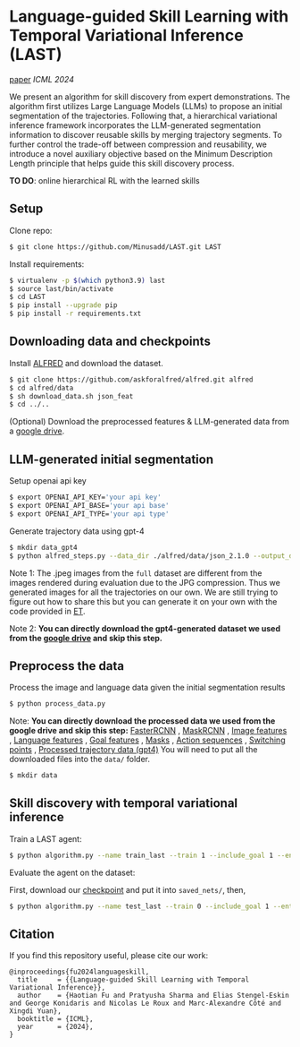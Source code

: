 # Language-guided Skill Learning with Temporal Variational Inference (LAST)

[paper](https://arxiv.org/abs/2402.16354) _ICML 2024_

We present an algorithm for skill discovery from expert demonstrations. The algorithm first utilizes Large Language Models (LLMs) to propose an initial segmentation of the trajectories. Following that, a hierarchical variational inference framework incorporates the LLM-generated segmentation information to discover reusable skills by merging trajectory segments. To further control the trade-off between compression and reusability, we introduce a novel auxiliary objective based on the Minimum Description Length principle that helps guide this skill discovery process. 

**TO DO**: online hierarchical RL with the learned skills

## Setup
Clone repo:
```bash
$ git clone https://github.com/Minusadd/LAST.git LAST
```

Install requirements:
```bash
$ virtualenv -p $(which python3.9) last
$ source last/bin/activate
$ cd LAST
$ pip install --upgrade pip
$ pip install -r requirements.txt
```

## Downloading data and checkpoints
Install [ALFRED](https://github.com/askforalfred/alfred) and download the dataset.
```bash
$ git clone https://github.com/askforalfred/alfred.git alfred
$ cd alfred/data
$ sh download_data.sh json_feat
$ cd ../..
```


(Optional) Download the preprocessed features & LLM-generated data from a [google drive](https://drive.google.com/drive/folders/1CEjAzaY0rpEYzlZ-vnKEDIHOHv9gYbu1?usp=sharing).

## LLM-generated initial segmentation
Setup openai api key
```bash
$ export OPENAI_API_KEY='your api key'
$ export OPENAI_API_BASE='your api base'
$ export OPENAI_API_TYPE='your api type'
```
Generate trajectory data using gpt-4
```bash
$ mkdir data_gpt4
$ python alfred_steps.py --data_dir ./alfred/data/json_2.1.0 --output_dir data_gpt4/ --n_workers 4
```
Note 1: The .jpeg images from the `full` dataset are different from the images rendered during evaluation due to the JPG compression. Thus we generated images for all the trajectories on our own. We are still trying to figure out how to share this but you can generate it on your own with the code provided in [ET](https://github.com/alexpashevich/E.T.).  

Note 2: **You can directly download the gpt4-generated dataset we used from the [google drive](https://drive.google.com/file/d/1lu6Xb5wwaFCDJPV3AcUIKLL4ms3dWZ2B/view?usp=sharing) and skip this step.**

## Preprocess the data
Process the image and language data given the initial segmentation results
```bash
$ python process_data.py
````
Note: **You can directly download the processed data we used from the google drive and skip this step:**
[FasterRCNN](https://drive.google.com/file/d/1vwP7Av2XUGkRNkYobxcVczGZYMwCehQ3/view?usp=sharing)
, [MaskRCNN](https://drive.google.com/file/d/12ABvTURhSRn_NXFWK8M9M8rAIcugh9Wy/view?usp=sharing)
, [Image features](https://drive.google.com/file/d/1mBJr08hHOYohD4DDgyU1f3bJdbq6-QiH/view?usp=sharing)
, [Language features](https://drive.google.com/file/d/12E1icG6T7QxsqEKSyPUt8QRtyQZLE6jj/view?usp=sharing)
, [Goal features](https://drive.google.com/file/d/1qxWWpl0poI_zdNAz3AVpzpUHWveJ3aZ0/view?usp=sharing)
, [Masks](https://drive.google.com/file/d/171cB5XD06l2WdagHcbH3VaHZ7W_fzkUp/view?usp=sharing)
, [Action sequences](https://drive.google.com/file/d/1-H0478OAGzVnIk3ne5aOJmBXPdeVpPV8/view?usp=sharing)
, [Switching points](https://drive.google.com/file/d/18j8qE93IbuulUpIrthi_pbKT7J05PG0M/view?usp=sharing)
, [Processed trajectory data (gpt4)](https://drive.google.com/file/d/117po4UBq-LHptzSPei5bq2tWvOmD4ryU/view?usp=sharing)
You will need to put all the downloaded files into the `data/` folder.
```bash
$ mkdir data
````

## Skill discovery with temporal variational inference

Train a LAST agent:
```bash
$ python algorithm.py --name train_last --train 1 --include_goal 1 --ent_weight 0.1 --kl_weight 0.0001
```
Evaluate the agent on the dataset:

First, download our [checkpoint](https://drive.google.com/file/d/1NNjreeoKduyWa7AhR27pojLHhaRUeEVx/view?usp=sharing) and put it into `saved_nets/`, then,
```bash
$ python algorithm.py --name test_last --train 0 --include_goal 1 --ent_weight 0.1 --kl_weight 0.0001 --model saved_nets/Model_epoch70
```

## Citation

If you find this repository useful, please cite our work:
```
@inproceedings{fu2024languageskill,
  title     = {{Language-guided Skill Learning with Temporal Variational Inference}},
  author    = {Haotian Fu and Pratyusha Sharma and Elias Stengel-Eskin and George Konidaris and Nicolas Le Roux and Marc-Alexandre Côté and Xingdi Yuan},
  booktitle = {ICML},
  year      = {2024},
}
```
